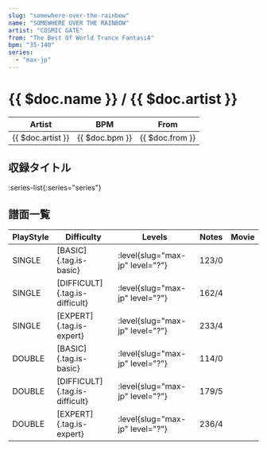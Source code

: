 ```yaml
---
slug: "somewhere-over-the-rainbow"
name: "SOMEWHERE OVER THE RAINBOW"
artist: "COSMIC GATE"
from: "The Best Of World Trance FantasiA"
bpm: "35-140"
series:
  - "max-jp"
---
```


# {{ $doc.name }} / {{ $doc.artist }}

|Artist|BPM|From|
|------|---|----|
|{{ $doc.artist }}|{{ $doc.bpm }}|{{ $doc.from }}|

## 収録タイトル

:series-list{:series="series"}

## 譜面一覧

|PlayStyle|Difficulty|Levels|Notes|Movie|
|---------|----------|------|-----|-----|
|SINGLE|[BASIC]{.tag.is-basic}|:level{slug="max-jp" level="?"}|123/0||
|SINGLE|[DIFFICULT]{.tag.is-difficult}|:level{slug="max-jp" level="?"}|162/4||
|SINGLE|[EXPERT]{.tag.is-expert}|:level{slug="max-jp" level="?"}|233/4||
|DOUBLE|[BASIC]{.tag.is-basic}|:level{slug="max-jp" level="?"}|114/0||
|DOUBLE|[DIFFICULT]{.tag.is-difficult}|:level{slug="max-jp" level="?"}|179/5||
|DOUBLE|[EXPERT]{.tag.is-expert}|:level{slug="max-jp" level="?"}|236/4||
